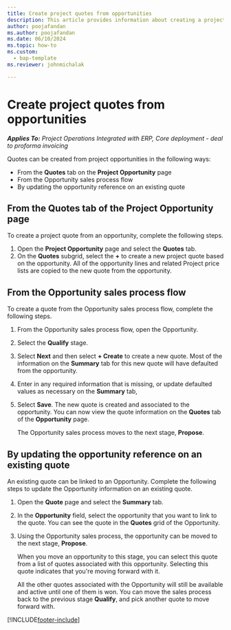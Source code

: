 ```yaml
---
title: Create project quotes from opportunities
description: This article provides information about creating a project quote from an opportunity.
author: poojafandan
ms.author: poojafandan
ms.date: 06/10/2024
ms.topic: how-to
ms.custom: 
  - bap-template
ms.reviewer: johnmichalak

---
```


# Create project quotes from opportunities

_**Applies To:** Project Operations Integrated with ERP, Core deployment - deal to proforma invoicing_

Quotes can be created from project opportunities in the following ways:

- From the **Quotes** tab on the **Project Opportunity** page
- From the Opportunity sales process flow
- By updating the opportunity reference on an existing quote

## From the Quotes tab of the Project Opportunity page

To create a project quote from an opportunity, complete the following steps.

1. Open the **Project Opportunity** page and select the **Quotes** tab. 
2. On the **Quotes** subgrid, select the **+** to create a new project quote based on the opportunity. All of the opportunity lines and related Project price lists are copied to the new quote from the opportunity.

## From the Opportunity sales process flow

To create a quote from the Opportunity sales process flow, complete the following steps.

1. From the Opportunity sales process flow, open the Opportunity.
2. Select the **Qualify** stage. 
3. Select **Next** and then select **+ Create** to create a new quote. Most of the information on the **Summary** tab for this new quote will have defaulted from the opportunity. 
4. Enter in any required information that is missing, or update defaulted values as necessary on the **Summary** tab,
5. Select **Save**. The new quote is created and associated to the opportunity. You can now view the quote information on the **Quotes** tab of the **Opportunity** page. 

   The Opportunity sales process moves to the next stage, **Propose**.


## By updating the opportunity reference on an existing quote

An existing quote can be linked to an Opportunity. Complete the following steps to update the Opportunity information on an existing quote.

1. Open the **Quote** page and select the **Summary** tab.
2. In the **Opportunity** field, select the opportunity that you want to link to the quote. You can see the quote in the **Quotes** grid of the Opportunity. 
3. Using the Opportunity sales process, the opportunity can be moved to the next stage, **Propose**. 

   When you move an opportunity to this stage, you can select this quote from a list of quotes associated with this opportunity. Selecting this quote indicates that you're moving forward with it.

   All the other quotes associated with the Opportunity will still be available and active until one of them is won. You can move the sales process back to the previous stage **Qualify**, and pick another quote to move forward with.


[!INCLUDE[footer-include](../includes/footer-banner.md)]
